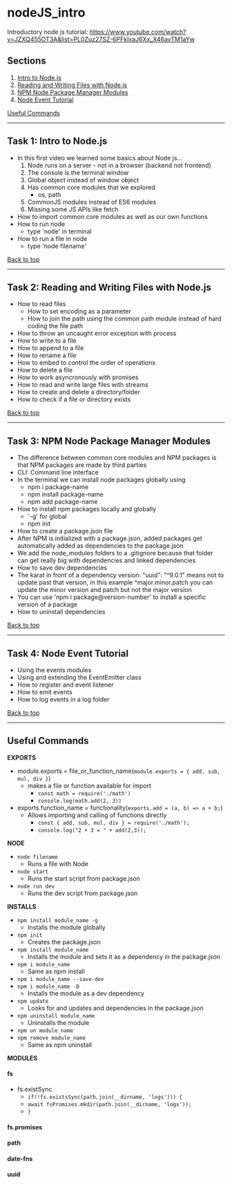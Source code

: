 # nodeJS_intro
Introductory node js tutorial: https://www.youtube.com/watch?v=JZXQ455OT3A&list=PL0Zuz27SZ-6PFkIxaJ6Xx_X46avTM1aYw

## Sections
<a name="Sections"></a>
1. [Intro to Node.js](#Intro_to_Node_js)
2. [Reading and Writing Files with Node.js](#Reading_and_Writing_files_with_Node_js)
3. [NPM Node Package Manager Modules](#NPM_Node_Package_Manager_Modules)
4. [Node Event Tutorial](#Node_Event_Tutorial)

[Useful Commands](#Useful_Commands)
__________________________________________________________________________________________________________________________________________
<a name="Intro_to_Node_js"></a>
## Task 1: Intro to Node.js
- In this first video we learned some basics about Node js...
    1. Node runs on a server - not in a browser (backend not frontend)
    1. The console is the terminal window
    1. Global object instead of window object
    1. Has common core modules that we explored
        - os, path
    1. CommonJS modules instead of ES6 modules
    1. Missing some JS APIs like fetch
- How to import common core modules as well as our own functions
- How to run node
    - type 'node' in terminal
- How to run a file in node
    - type 'node filename'

[Back to top](#Sections)
__________________________________________________________________________________________________________________________________________
<a name="Reading_and_Writing_Files_with_Node_js"></a>
## Task 2: Reading and Writing Files with Node.js
- How to read files
    - How to set encoding as a parameter
    - How to join the path using the common path module instead of hard coding the file path
- How to throw an uncaught error exception with process
- How to write to a file
- How to append to a file
- How to rename a file
- How to embed to control the order of operations
- How to delete a file
- How to work asyncronously with promises
- How to read and write large files with streams
- How to create and delete a directory/folder
- How to check if a file or directory exists

[Back to top](#Sections)
__________________________________________________________________________________________________________________________________________
<a name="NPM_Node_Package_Manager_Modules"></a>
## Task 3: NPM Node Package Manager Modules
- The difference between common core modules and NPM packages is that NPM packages are made by third parties
- CLI: Command line interface
- In the terminal we can install node packages globally using
    - npm i package-name
    - npm install package-name
    - npm add package-name
- How to install npm packages locally and globally
    - '-g' for global
    - npm init
- How to create a package.json file
- After NPM is initialized with a package.json, added packages get automatically added as dependencies to the package.json
- We add the node_modules folders to a .gitignore because that folder can get really big with dependencies and linked dependencies
- How to save dev dependencies
- The karat in front of a dependency version: "uuid": "^9.0.1" means not to update past that version, in this example ^major.minor.patch you can update the minor version and patch but not the major version
- You can use 'npm i package@version-number' to install a specific version of a package
- How to uninstall dependencies

[Back to top](#Sections)
__________________________________________________________________________________________________________________________________________
<a name="Node_Event_Tutorial"></a>
## Task 4: Node Event Tutorial
- Using the events modules
- Using and extending the EventEmitter class
- How to register and event listener
- How to emit events
- How to log events in a log folder

[Back to top](#Sections)
__________________________________________________________________________________________________________________________________________
<a name="Useful_Commands"></a>
## Useful Commands

**EXPORTS**
- module.exports = file_or_function_name(`module.exports = { add, sub, mul, div }`)
    - makes a file or function available for import
        - `const math = require('./math')`
        - `console.log(math.add(2, 3))`
- exports.function_name = functionality(`exports.add = (a, b) => a + b;`)
    - Allows importing and calling of functions directly
        - `const { add, sub, mul, div } = require('./math');`
        - `console.log("2 + 3 = " + add(2,3));`

**NODE**
- `node filename`
    - Runs a file with Node
- `node start`
    - Runs the start script from package.json
- `node run dev`
    - Runs the dev script from package.json

**INSTALLS**
- `npm install module_name -g`
    - Installs the module globally
- `npm init`
    - Creates the package.json
- `npm install module_name`
    - Installs the module and sets it as a dependency in the package.json
- `npm i module_name`
    - Same as npm install
- `npm i module_name --save-dev`
- `npm i module_name -D`
    - Installs the module as a dev dependency
- `npm update`
    - Looks for and updates and dependencies in the package.json
- `npm uninstall module_name`
    - Uninstalls the module
- `npm un module_name`
- `npm remove module_name`
    - Same as npm uninstall

**MODULES**
#### fs
- fs.existSync
    - `if(!fs.existsSync(path.join(__dirname, 'logs'))) {`
    -    `await fsPromises.mkdir(path.join(__dirname, 'logs'));`
    -    `}`

#### fs.promises

#### path

#### date-fns

#### uuid
